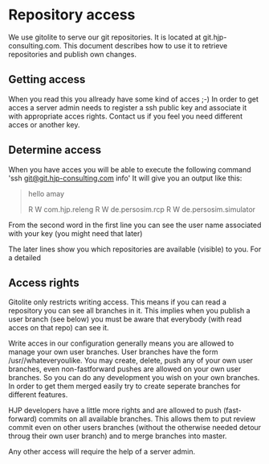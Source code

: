 Repository access
=================
We use gitolite to serve our git repositories. It is located at git.hjp-consulting.com. This document describes how to use it to retrieve repositories and publish own changes.

Getting access
--------------
When you read this you allready have some kind of acces ;-)
In order to get acces a server admin needs to register a ssh public key and associate it with appropriate acces rights. Contact us if you feel you need different acces or another key.

Determine access
----------------
When you have acces you will be able to execute the following command
'ssh git@git.hjp-consulting.com info'
It will give you an output like this:

>hello amay
>
> R W	com.hjp.releng
> R W	de.persosim.rcp
> R W	de.persosim.simulator

From the second word in the first line you can see the user name associated with your key (you might need that later)

The later lines show you which repositories are available (visible) to you. For a detailed 

Access rights
-------------
Gitolite only restricts writing access. This means if you can read a repository you can see all branches in it. This implies when you publish a user branch (see below) you must be aware that everybody (with read acces on that repo) can see it.

Write acces in our configuration generally means you are allowed to manage your own user branches.
User branches have the form /usr/<username>/whateveryoulike. You may create, delete, push any of your own user branches, even non-fastforward pushes are allowed on your own user branches.
So you can do any development you wish on your own branches. In order to get them merged easily try to create seperate branches for different features.

HJP developers have a little more rights and are allowed to push (fast-forward) commits on all available branches. This allows them to put review commit even on other users branches (without the otherwise needed detour throug their own user branch) and to merge branches into master.

Any other access will require the help of a server admin.
